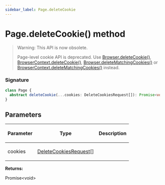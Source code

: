 ```yaml
---
sidebar_label: Page.deleteCookie
---
```


# Page.deleteCookie() method

> Warning: This API is now obsolete.
>
> Page-level cookie API is deprecated. Use [Browser.deleteCookie()](./puppeteer.browser.deletecookie.md), [BrowserContext.deleteCookie()](./puppeteer.browsercontext.deletecookie.md), [Browser.deleteMatchingCookies()](./puppeteer.browser.deletematchingcookies.md) or [BrowserContext.deleteMatchingCookies()](./puppeteer.browsercontext.deletematchingcookies.md) instead.

### Signature

```typescript
class Page {
  abstract deleteCookie(...cookies: DeleteCookiesRequest[]): Promise<void>;
}
```

## Parameters

<table><thead><tr><th>

Parameter

</th><th>

Type

</th><th>

Description

</th></tr></thead>
<tbody><tr><td>

cookies

</td><td>

[DeleteCookiesRequest](./puppeteer.deletecookiesrequest.md)\[\]

</td><td>

</td></tr>
</tbody></table>

**Returns:**

Promise&lt;void&gt;
